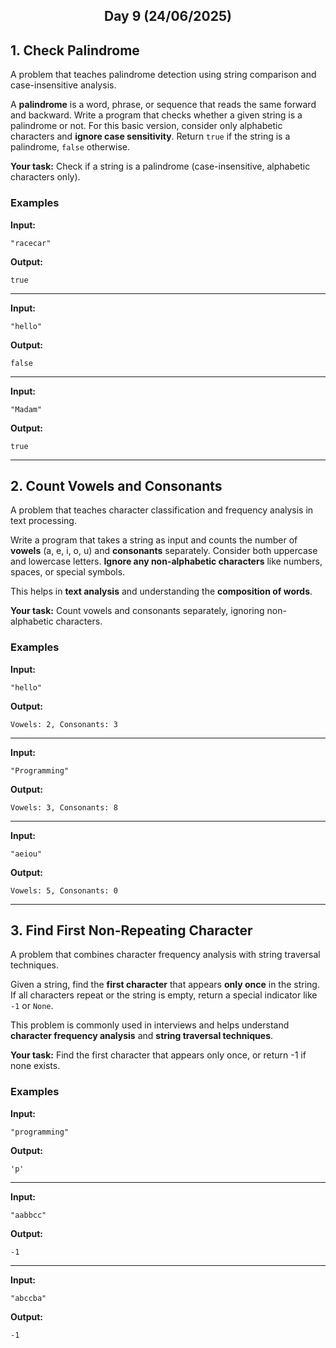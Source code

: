 
<h2 align="center">Day 9 (24/06/2025)</h2>

## 1. Check Palindrome
A problem that teaches palindrome detection using string comparison and case-insensitive analysis.

A **palindrome** is a word, phrase, or sequence that reads the same forward and backward. Write a program that checks whether a given string is a palindrome or not. For this basic version, consider only alphabetic characters and **ignore case sensitivity**. Return `true` if the string is a palindrome, `false` otherwise.

**Your task:** Check if a string is a palindrome (case-insensitive, alphabetic characters only).

### Examples

**Input:**
```
"racecar"
```
**Output:**
```
true
```

---

**Input:**
```
"hello"
```
**Output:**
```
false
```

---

**Input:**
```
"Madam"
```
**Output:**
```
true
```

---

## 2. Count Vowels and Consonants
A problem that teaches character classification and frequency analysis in text processing.

Write a program that takes a string as input and counts the number of **vowels** (a, e, i, o, u) and **consonants** separately. Consider both uppercase and lowercase letters. **Ignore any non-alphabetic characters** like numbers, spaces, or special symbols.

This helps in **text analysis** and understanding the **composition of words**.

**Your task:** Count vowels and consonants separately, ignoring non-alphabetic characters.

### Examples

**Input:**
```
"hello"
```
**Output:**
```
Vowels: 2, Consonants: 3
```

---

**Input:**
```
"Programming"
```
**Output:**
```
Vowels: 3, Consonants: 8
```

---

**Input:**
```
"aeiou"
```
**Output:**
```
Vowels: 5, Consonants: 0
```

---

## 3. Find First Non-Repeating Character
A problem that combines character frequency analysis with string traversal techniques.

Given a string, find the **first character** that appears **only once** in the string. If all characters repeat or the string is empty, return a special indicator like `-1` or `None`.

This problem is commonly used in interviews and helps understand **character frequency analysis** and **string traversal techniques**.

**Your task:** Find the first character that appears only once, or return -1 if none exists.

### Examples

**Input:**
```
"programming"
```
**Output:**
```
'p'
```

---

**Input:**
```
"aabbcc"
```
**Output:**
```
-1
```

---

**Input:**
```
"abccba"
```
**Output:**
```
-1
```
